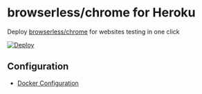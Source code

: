 # browserless/chrome for Heroku

Deploy [browserless/chrome](https://github.com/browserless/chrome) for websites testing in one click

[![Deploy](https://www.herokucdn.com/deploy/button.svg)](https://heroku.com/deploy?template=https://github.com/Inzhenerka/browserless-chrome-heroku)

## Configuration

-   [Docker Configuration](https://www.browserless.io/docs/docker)
